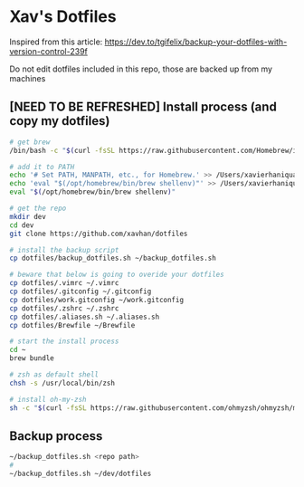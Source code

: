 Xav's Dotfiles
==============

Inspired from this article: https://dev.to/tgifelix/backup-your-dotfiles-with-version-control-239f

Do not edit dotfiles included in this repo, those are backed up from my machines

[NEED TO BE REFRESHED] Install process (and copy my dotfiles)
--------------------------------------

```sh
# get brew
/bin/bash -c "$(curl -fsSL https://raw.githubusercontent.com/Homebrew/install/HEAD/install.sh)"

# add it to PATH
echo '# Set PATH, MANPATH, etc., for Homebrew.' >> /Users/xavierhaniquaut/.zprofile
echo 'eval "$(/opt/homebrew/bin/brew shellenv)"' >> /Users/xavierhaniquaut/.zprofile
eval "$(/opt/homebrew/bin/brew shellenv)"

# get the repo
mkdir dev
cd dev
git clone https://github.com/xavhan/dotfiles

# install the backup script
cp dotfiles/backup_dotfiles.sh ~/backup_dotfiles.sh

# beware that below is going to overide your dotfiles
cp dotfiles/.vimrc ~/.vimrc
cp dotfiles/.gitconfig ~/.gitconfig
cp dotfiles/work.gitconfig ~/work.gitconfig
cp dotfiles/.zshrc ~/.zshrc
cp dotfiles/.aliases.sh ~/.aliases.sh
cp dotfiles/Brewfile ~/Brewfile

# start the install process
cd ~
brew bundle

# zsh as default shell
chsh -s /usr/local/bin/zsh

# install oh-my-zsh
sh -c "$(curl -fsSL https://raw.githubusercontent.com/ohmyzsh/ohmyzsh/master/tools/install.sh)"
```

Backup process
--------------

```sh
~/backup_dotfiles.sh <repo path>
#
~/backup_dotfiles.sh ~/dev/dotfiles
```
